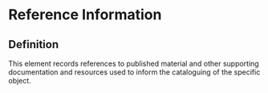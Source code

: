 # Reference Information

## Definition

This element records references to published material and other supporting documentation and resources used to inform the cataloguing of the specific object. 

